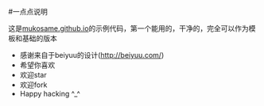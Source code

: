 #一点点说明

这是[mukosame.github.io](http://mukosame.github.io)的示例代码，第一个能用的，干净的，完全可以作为模板和基础的版本
* 感谢来自于beiyuu的设计(http://beiyuu.com/)
* 希望你喜欢
* 欢迎star
* 欢迎fork
* Happy hacking ^_^
